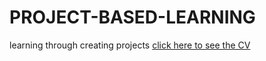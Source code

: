 # PROJECT-BASED-LEARNING
learning through creating projects 
<a href="https://github.com/Atia705/PROJECT-BASED-LEARNING/commit/24ee3fb375c2951fb6893f7e6b90694554f053f7"> click here to see the CV<a/>
